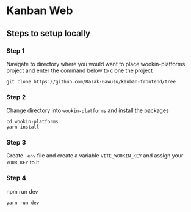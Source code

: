 # Kanban Web

## Steps to setup locally

### Step 1

Navigate to directory where you would want to place wookin-platforms project and enter the command below to clone the project

```
git clone https://github.com/Razak-Gawusu/kanban-frontend/tree
```

### Step 2

Change directory into `wookin-platforms` and install the packages

```
cd wookin-platforms
yarn install
```

### Step 3

Create `.env` file and create a variable `VITE_WOOKIN_KEY` and assign your `YOUR_KEY` to it.

### Step 4

npm run dev

```
yarn run dev
```
